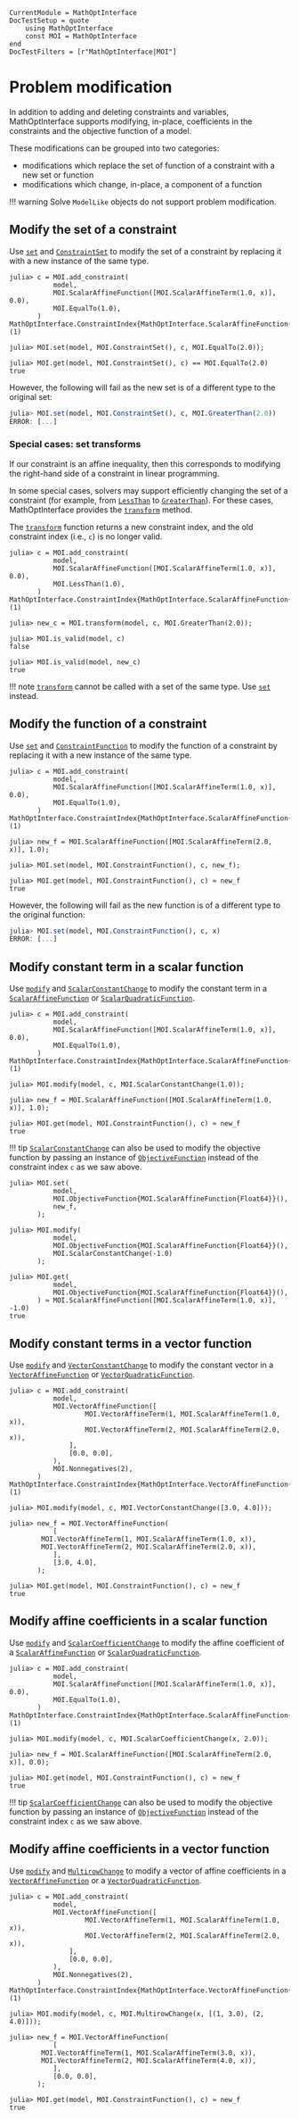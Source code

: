 ```@meta
CurrentModule = MathOptInterface
DocTestSetup = quote
    using MathOptInterface
    const MOI = MathOptInterface
end
DocTestFilters = [r"MathOptInterface|MOI"]
```

# Problem modification

In addition to adding and deleting constraints and variables, MathOptInterface
supports modifying, in-place, coefficients in the constraints and the objective
function of a model.

These modifications can be grouped into two categories:
 * modifications which replace the set of function of a constraint with a new
   set or function
 * modifications which change, in-place, a component of a function

!!! warning
    Solve `ModelLike` objects do not support problem modification.

## Modify the set of a constraint

Use [`set`](@ref) and [`ConstraintSet`](@ref) to modify the set of a constraint
by replacing it with a new instance of the same type.

```jldoctest modify_set; setup=:(model = MOI.Utilities.Model{Float64}(); x = MOI.add_variable(model))
julia> c = MOI.add_constraint(
           model,
           MOI.ScalarAffineFunction([MOI.ScalarAffineTerm(1.0, x)], 0.0),
           MOI.EqualTo(1.0),
       )
MathOptInterface.ConstraintIndex{MathOptInterface.ScalarAffineFunction{Float64},MathOptInterface.EqualTo{Float64}}(1)

julia> MOI.set(model, MOI.ConstraintSet(), c, MOI.EqualTo(2.0));

julia> MOI.get(model, MOI.ConstraintSet(), c) == MOI.EqualTo(2.0)
true
```


However, the following will fail as the new set is of a different type to the
original set:
```julia
julia> MOI.set(model, MOI.ConstraintSet(), c, MOI.GreaterThan(2.0))
ERROR: [...]
```

### Special cases: set transforms

If our constraint is an affine inequality, then this corresponds to modifying
the right-hand side of a constraint in linear programming.

In some special cases, solvers may support efficiently changing the set of a
constraint (for example, from [`LessThan`](@ref) to [`GreaterThan`](@ref)). For
these cases, MathOptInterface provides the [`transform`](@ref) method.

The [`transform`](@ref) function returns a new constraint index, and the old
constraint index (i.e., `c`) is no longer valid.

```jldoctest transform_set; setup=:(model = MOI.Utilities.Model{Float64}(); x = MOI.add_variable(model))
julia> c = MOI.add_constraint(
           model,
           MOI.ScalarAffineFunction([MOI.ScalarAffineTerm(1.0, x)], 0.0),
           MOI.LessThan(1.0),
       )
MathOptInterface.ConstraintIndex{MathOptInterface.ScalarAffineFunction{Float64},MathOptInterface.LessThan{Float64}}(1)

julia> new_c = MOI.transform(model, c, MOI.GreaterThan(2.0));

julia> MOI.is_valid(model, c)
false

julia> MOI.is_valid(model, new_c)
true
```

!!! note
    [`transform`](@ref) cannot be called with a set of the same type. Use
    [`set`](@ref) instead.

## Modify the function of a constraint

Use [`set`](@ref) and [`ConstraintFunction`](@ref) to modify the function of a
constraint by replacing it with a new instance of the same type.

```jldoctest modify_function; setup=:(model = MOI.Utilities.Model{Float64}(); x = MOI.add_variable(model))
julia> c = MOI.add_constraint(
           model,
           MOI.ScalarAffineFunction([MOI.ScalarAffineTerm(1.0, x)], 0.0),
           MOI.EqualTo(1.0),
       )
MathOptInterface.ConstraintIndex{MathOptInterface.ScalarAffineFunction{Float64},MathOptInterface.EqualTo{Float64}}(1)

julia> new_f = MOI.ScalarAffineFunction([MOI.ScalarAffineTerm(2.0, x)], 1.0);

julia> MOI.set(model, MOI.ConstraintFunction(), c, new_f);

julia> MOI.get(model, MOI.ConstraintFunction(), c) ≈ new_f
true
```

However, the following will fail as the new function is of a different type to
the original function:
```julia
julia> MOI.set(model, MOI.ConstraintFunction(), c, x)
ERROR: [...]
```

## Modify constant term in a scalar function

Use [`modify`](@ref) and [`ScalarConstantChange`](@ref) to modify the constant
term in a [`ScalarAffineFunction`](@ref) or [`ScalarQuadraticFunction`](@ref).

```jldoctest scalar_constant_change; setup=:(model = MOI.Utilities.Model{Float64}(); x = MOI.add_variable(model))
julia> c = MOI.add_constraint(
           model,
           MOI.ScalarAffineFunction([MOI.ScalarAffineTerm(1.0, x)], 0.0),
           MOI.EqualTo(1.0),
       )
MathOptInterface.ConstraintIndex{MathOptInterface.ScalarAffineFunction{Float64},MathOptInterface.EqualTo{Float64}}(1)

julia> MOI.modify(model, c, MOI.ScalarConstantChange(1.0));

julia> new_f = MOI.ScalarAffineFunction([MOI.ScalarAffineTerm(1.0, x)], 1.0);

julia> MOI.get(model, MOI.ConstraintFunction(), c) ≈ new_f
true
```

!!! tip
    [`ScalarConstantChange`](@ref) can also be used to modify the objective
    function by passing an instance of [`ObjectiveFunction`](@ref) instead of
    the constraint index `c` as we saw above.

```jldoctest scalar_constant_change
julia> MOI.set(
           model,
           MOI.ObjectiveFunction{MOI.ScalarAffineFunction{Float64}}(),
           new_f,
       );

julia> MOI.modify(
           model,
           MOI.ObjectiveFunction{MOI.ScalarAffineFunction{Float64}}(),
           MOI.ScalarConstantChange(-1.0)
       );

julia> MOI.get(
           model,
           MOI.ObjectiveFunction{MOI.ScalarAffineFunction{Float64}}(),
       ) ≈ MOI.ScalarAffineFunction([MOI.ScalarAffineTerm(1.0, x)], -1.0)
true
```

## Modify constant terms in a vector function

Use [`modify`](@ref) and [`VectorConstantChange`](@ref) to modify the constant
vector in a [`VectorAffineFunction`](@ref) or [`VectorQuadraticFunction`](@ref).

```jldoctest vector_constant_change; setup=:(model = MOI.Utilities.Model{Float64}(); x = MOI.add_variable(model))
julia> c = MOI.add_constraint(
           model,
           MOI.VectorAffineFunction([
                   MOI.VectorAffineTerm(1, MOI.ScalarAffineTerm(1.0, x)),
                   MOI.VectorAffineTerm(2, MOI.ScalarAffineTerm(2.0, x)),
               ],
               [0.0, 0.0],
           ),
           MOI.Nonnegatives(2),
       )
MathOptInterface.ConstraintIndex{MathOptInterface.VectorAffineFunction{Float64},MathOptInterface.Nonnegatives}(1)

julia> MOI.modify(model, c, MOI.VectorConstantChange([3.0, 4.0]));

julia> new_f = MOI.VectorAffineFunction(
           [
        MOI.VectorAffineTerm(1, MOI.ScalarAffineTerm(1.0, x)),
        MOI.VectorAffineTerm(2, MOI.ScalarAffineTerm(2.0, x)),
           ],
           [3.0, 4.0],
       );

julia> MOI.get(model, MOI.ConstraintFunction(), c) ≈ new_f
true
```

## Modify affine coefficients in a scalar function

Use [`modify`](@ref) and [`ScalarCoefficientChange`](@ref) to modify the affine
coefficient of a [`ScalarAffineFunction`](@ref) or [`ScalarQuadraticFunction`](@ref).

```jldoctest scalar_coefficient_change; setup=:(model = MOI.Utilities.Model{Float64}(); x = MOI.add_variable(model))
julia> c = MOI.add_constraint(
           model,
           MOI.ScalarAffineFunction([MOI.ScalarAffineTerm(1.0, x)], 0.0),
           MOI.EqualTo(1.0),
       )
MathOptInterface.ConstraintIndex{MathOptInterface.ScalarAffineFunction{Float64},MathOptInterface.EqualTo{Float64}}(1)

julia> MOI.modify(model, c, MOI.ScalarCoefficientChange(x, 2.0));

julia> new_f = MOI.ScalarAffineFunction([MOI.ScalarAffineTerm(2.0, x)], 0.0);

julia> MOI.get(model, MOI.ConstraintFunction(), c) ≈ new_f
true
```

!!! tip
    [`ScalarCoefficientChange`](@ref) can also be used to modify the objective
    function by passing an instance of [`ObjectiveFunction`](@ref) instead of
    the constraint index `c` as we saw above.

## Modify affine coefficients in a vector function

Use [`modify`](@ref) and [`MultirowChange`](@ref) to modify a vector of affine
coefficients in a [`VectorAffineFunction`](@ref) or a [`VectorQuadraticFunction`](@ref).

```jldoctest multirow_change; setup=:(model = MOI.Utilities.Model{Float64}(); x = MOI.add_variable(model))
julia> c = MOI.add_constraint(
           model,
           MOI.VectorAffineFunction([
                   MOI.VectorAffineTerm(1, MOI.ScalarAffineTerm(1.0, x)),
                   MOI.VectorAffineTerm(2, MOI.ScalarAffineTerm(2.0, x)),
               ],
               [0.0, 0.0],
           ),
           MOI.Nonnegatives(2),
       )
MathOptInterface.ConstraintIndex{MathOptInterface.VectorAffineFunction{Float64},MathOptInterface.Nonnegatives}(1)

julia> MOI.modify(model, c, MOI.MultirowChange(x, [(1, 3.0), (2, 4.0)]));

julia> new_f = MOI.VectorAffineFunction(
           [
        MOI.VectorAffineTerm(1, MOI.ScalarAffineTerm(3.0, x)),
        MOI.VectorAffineTerm(2, MOI.ScalarAffineTerm(4.0, x)),
           ],
           [0.0, 0.0],
       );

julia> MOI.get(model, MOI.ConstraintFunction(), c) ≈ new_f
true
```
